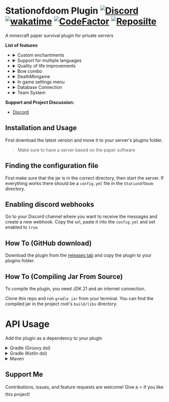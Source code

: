Stationofdoom Plugin [![Discord](https://img.shields.io/discord/827941357824770098?label=Discord&logo=Discord)](https://discord.gg/uYwAKpRyak)  [![wakatime](https://wakatime.com/badge/user/49ee5b93-5588-4f44-a2a6-bceec1836f4a/project/74ea39da-4817-4a56-b2b0-9bd35bb4ef71.svg)](https://wakatime.com/badge/user/49ee5b93-5588-4f44-a2a6-bceec1836f4a/project/74ea39da-4817-4a56-b2b0-9bd35bb4ef71) [![CodeFactor](https://www.codefactor.io/repository/github/atompilz-devteam/stationofdoomplugin/badge)](https://www.codefactor.io/repository/github/atompilz-devteam/stationofdoomplugin) [![Reposilte](https://repo.jonasfranke.xyz/api/badge/latest/releases/com/github/atompilz-devteam/stationofdoom?color=40c14a&name=Reposilite&prefix=v)](https://repo.jonasfranke.xyz/#/releases/com/github/atompilz-devteam/stationofdoom)
===========
A minecraft paper survival plugin for private servers

**List of features**
- <details>
    <summary>Custom enchantments</summary>
    Flight -> Entities you hit fly up and receive fall damage as they fall down
    <br>
    Furnace -> Ore are smelted directly when you break them
    <br>
    Telepathy -> Items you break go directly to your inventory
  </details>
- <details>
    <summary>Support for multiple languages</summary>
    <br>
    Currently, German and English are supported. Use /language to change your language
  </details>
- <details>
    <summary>Quality of life improvements</summary>
      - /ping -> Get your current ping
      <br>
      - /voterestart -> Vote for a serverrestart - if the majority of online players vote for a restart the server will be restartet
      <br>
      - /sit -> Allows you to sit
      <br>
      - /afk -> Show in the tablist that you are afk
      <br>
      - Custom tab list
      <br>
      - Custom join/quit messages
      <br>
      - Support for MiniMessage in chat messages
  </details>
- <details>
  <summary>Bow combo</summary>
  Deal more damage with your bow when you hit a combo
  </details>

- <details>
  <summary>DeathMinigame</summary>
  A Jump 'n' Run minigame that triggers upon player death: <br>
  
  **How it works:**
  - Upon death, players get a chance to recover their items by completing a parkour challenge
    - the experience will still be dropped to balance the plugin
  - Successfully completing the challenge returns all items to the player
  - Failing the challenge drops items at the death location

  **Difficulty System:**
  - Difficulty increases with each successful completion
  - Players can spend diamonds to lower their difficulty
  - Maximum difficulty: default is `10`
  - Diamond cost: default is `6`

  **Commands:**
  - Settings menu: `/game settings`

  **Configuration:**
  - Use `/game settings` to configure parkour parameters
  - See "In game settings menu" section for details
  </details>
- <details>
  <summary>In game settings menu</summary>
  
  This plugin features an in game settings menu to every operator of the server. It can be reached through the command `/game settings`. In the settings many important values can be changed to fix problems or set up the plugin.<br>
  - **Menus inside the settings:** <br>
    - **setUp**: hosts all settings to set up the plugin before a playthrough <br>
      - **parkourStartHeight**: Starting height for parkour generation (Default: `100`) <br>
      - **parkourLength**: Length of the parkour course (Default: `10`) <br>
      - **costToLowerTheDifficulty**: Diamond cost to reduce difficulty (Default: `6`) <br>
      - **timeToDecideWhenRespawning**: Time limit for minigame decision in seconds (Default: `10`) <br>
    - **introduction**: Manage player introduction status
      - Players start with 'false' and receive a brief introduction on first death<br>
    - **difficulty**: Manage individual player parkour difficulty
      - **difficultyPlayerSettings**: Configure difficulty level per player<br>
    - **usesPlugin**: Toggle whether players can access the parkour minigame
  </details>
- <details> 
  <summary>Database Connection</summary>
  
  - Usage of the plugin is possible with or without a PostgreSQL database, without a database all stats and info created by the plugin are only saved until the next server restart.
  - **Connecting a database**
    1. Start the server and plugin once
    2. Enter your database-parameters into the `config.yml` file from this plugin
    3. finished
  </details>

- <details> 
  <summary>Team System</summary>

  - Another feature of this plugin is its team system, which lets players create teams, to access it enter the command `/teams`. The teams are saved in the database if one is connected
  - **List of Features**
    1. create Teams
    2. change appearance of the team (color & name)
    3. rank system inside the teams to lock important settings of it
    4. team enderchest
    5. shortcut command to the players team menu (`/team`)
    6. protect a location from interactions of players outside the team (the radius of the location can be configured in game settings or via the config file)
  </details>

**Support and Project Discussion:**
- [Discord](https://discord.gg/uYwAKpRyak)

Installation and Usage
------
First download the latest version and move it to your server's plugins folder.
> Make sure to have a server based on the paper software

Finding the configuration file
------
First make sure that the jar is in the correct directory, then start the server.
If everything works there should be a `config.yml` file in the `StationOfDoom` directory.

Enabling discord webhooks
------
Go to your Discord channel where you want to receive the messages and create a new webhook. Copy the url, paste it into the `config.yml` and set enabled to `true`.

<!-- modrinth_exclude.start -->
How To (GitHub download)
------
Download the plugin from the [releases tab](https://github.com/12jking/StationofDoomPlugin/releases) and copy the plugin to your plugins folder.

How To (Compiling Jar From Source)
------
To compile the plugin, you need JDK 21 and an internet connection.

Clone this repo and run `gradle jar` from your terminal. You can find the compiled jar in the project root's `build/libs` directory.

# API Usage
Add the plugin as a dependency to your plugin
<details>
<summary>Gradle (Groovy dsl)</summary>

```groovy
maven {
    name "reposiliteRepositoryReleases"
    url "https://repo.jonasfranke.xyz/releases"
}


dependencies {
    implementation "com.github.atompilz-devteam:TAG"
}
```
</details>
<details>
<summary>Gradle (Kotlin dsl)</summary>

```kotlin
maven {
    name = "reposiliteRepositoryReleases"
    url = uri("https://repo.jonasfranke.xyz/releases")
}

dependencies {
    implementation("com.github.atompilz-devteam:TAG")
}
```
</details>
<details>
<summary>Maven</summary>

```xml
<repository>
    <id>reposilite-repository</id>
    <name>Jonas Franke Repository</name>
    <url>https://repo.jonasfranke.xyz/</url>
</repository>

<dependency>
    <groupId>com.github.atompilz-devteam</groupId>
    <artifactId>stationofdoom</artifactId>
    <version>TAG</version>
</dependency>

```
</details>


Support Me
------
Contributions, issues, and feature requests are welcome!
Give a ⭐️ if you like this project!
<!-- modrinth_exclude.end -->
